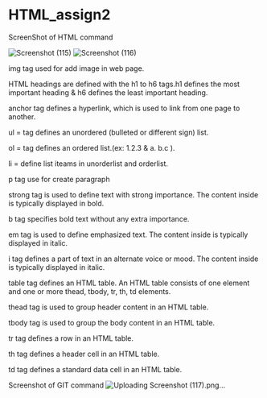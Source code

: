 # HTML_assign2
ScreenShot of HTML command  

![Screenshot (115)](https://github.com/mansi2020/HTML_assign2/assets/57188328/449c8155-a964-4d1d-ad38-7bdb7d0c5944)
![Screenshot (116)](https://github.com/mansi2020/HTML_assign2/assets/57188328/539854b4-a118-4a94-a688-79449cf5bf6e)

img tag used for add image in web page.  

HTML headings are defined with the h1 to h6 tags.h1 defines the most important heading & h6 defines the least important heading.  

anchor tag defines a hyperlink, which is used to link from one page to another.  

ul = tag defines an unordered (bulleted or different sign) list.  

ol = tag defines an ordered list.(ex: 1.2.3 & a. b.c ).  

li = define list iteams in unorderlist and orderlist.  

p tag use for create paragraph  

strong tag is used to define text with strong importance. The content inside is typically displayed in bold.  

b tag specifies bold text without any extra importance.  

em tag is used to define emphasized text. The content inside is typically displayed in italic.  

i tag defines a part of text in an alternate voice or mood. The content inside is typically displayed in italic.  

table tag defines an HTML table. An HTML table consists of one <table> element and one or more thead, tbody, tr, th, td elements.  

thead tag is used to group header content in an HTML table.  

tbody tag is used to group the body content in an HTML table.  

tr tag defines a row in an HTML table.  

th tag defines a header cell in an HTML table.  

td tag defines a standard data cell in an HTML table.


Screenshot of GIT command
![Uploading Screenshot (117).png…]()

